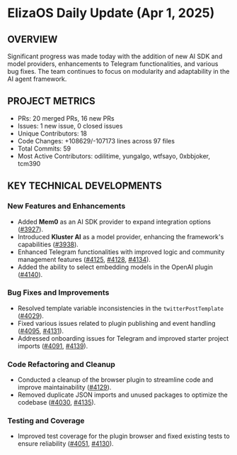 # ElizaOS Daily Update (Apr 1, 2025)

## OVERVIEW 
Significant progress was made today with the addition of new AI SDK and model providers, enhancements to Telegram functionalities, and various bug fixes. The team continues to focus on modularity and adaptability in the AI agent framework.

## PROJECT METRICS
- PRs: 20 merged PRs, 16 new PRs
- Issues: 1 new issue, 0 closed issues
- Unique Contributors: 18
- Code Changes: +108629/-107173 lines across 97 files
- Total Commits: 59
- Most Active Contributors: odilitime, yungalgo, wtfsayo, 0xbbjoker, tcm390

## KEY TECHNICAL DEVELOPMENTS

### New Features and Enhancements
- Added **Mem0** as an AI SDK provider to expand integration options ([#3927](https://github.com/elizaos/eliza/pull/3927)).
- Introduced **Kluster AI** as a model provider, enhancing the framework's capabilities ([#3938](https://github.com/elizaos/eliza/pull/3938)).
- Enhanced Telegram functionalities with improved logic and community management features ([#4125](https://github.com/elizaos/eliza/pull/4125), [#4128](https://github.com/elizaos/eliza/pull/4128), [#4134](https://github.com/elizaos/eliza/pull/4134)).
- Added the ability to select embedding models in the OpenAI plugin ([#4140](https://github.com/elizaos/eliza/pull/4140)).

### Bug Fixes and Improvements
- Resolved template variable inconsistencies in the `twitterPostTemplate` ([#4029](https://github.com/elizaos/eliza/pull/4029)).
- Fixed various issues related to plugin publishing and event handling ([#4095](https://github.com/elizaos/eliza/pull/4095), [#4131](https://github.com/elizaos/eliza/pull/4131)).
- Addressed onboarding issues for Telegram and improved starter project imports ([#4091](https://github.com/elizaos/eliza/pull/4091), [#4139](https://github.com/elizaos/eliza/pull/4139)).

### Code Refactoring and Cleanup
- Conducted a cleanup of the browser plugin to streamline code and improve maintainability ([#4129](https://github.com/elizaos/eliza/pull/4129)).
- Removed duplicate JSON imports and unused packages to optimize the codebase ([#4030](https://github.com/elizaos/eliza/pull/4030), [#4135](https://github.com/elizaos/eliza/pull/4135)).

### Testing and Coverage
- Improved test coverage for the plugin browser and fixed existing tests to ensure reliability ([#4051](https://github.com/elizaos/eliza/pull/4051), [#4130](https://github.com/elizaos/eliza/pull/4130)).